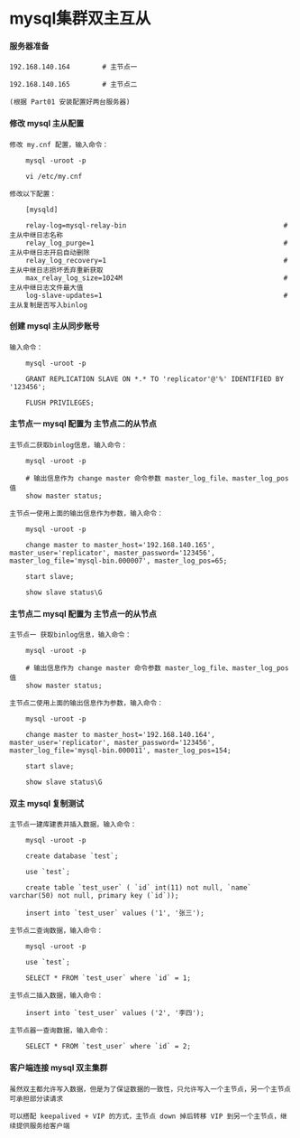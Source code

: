 
# mysql集群双主互从

#### 服务器准备

    192.168.140.164        # 主节点一

    192.168.140.165        # 主节点二

    (根据 Part01 安装配置好两台服务器)

#### 修改 mysql 主从配置

    修改 my.cnf 配置，输入命令：

        mysql -uroot -p

        vi /etc/my.cnf

    修改以下配置：

        [mysqld]

        relay-log=mysql-relay-bin                                       #主从中继日志名称
        relay_log_purge=1                                               #主从中继日志开启自动删除
        relay_log_recovery=1                                            #主从中继日志损坏丢弃重新获取
        max_relay_log_size=1024M                                        #主从中继日志文件最大值
        log-slave-updates=1                                             #主从复制是否写入binlog

#### 创建 mysql 主从同步账号

    输入命令：

        mysql -uroot -p

        GRANT REPLICATION SLAVE ON *.* TO 'replicator'@'%' IDENTIFIED BY '123456';

        FLUSH PRIVILEGES;

#### 主节点一 mysql 配置为 主节点二的从节点

    主节点二获取binlog信息，输入命令：

        mysql -uroot -p

        # 输出信息作为 change master 命令参数 master_log_file、master_log_pos 值
        show master status;

    主节点一使用上面的输出信息作为参数，输入命令：

        mysql -uroot -p

        change master to master_host='192.168.140.165', master_user='replicator', master_password='123456', master_log_file='mysql-bin.000007', master_log_pos=65;

        start slave;

        show slave status\G

#### 主节点二 mysql 配置为 主节点一的从节点

    主节点一 获取binlog信息，输入命令：

        mysql -uroot -p

        # 输出信息作为 change master 命令参数 master_log_file、master_log_pos 值
        show master status;

    主节点二使用上面的输出信息作为参数，输入命令：

        mysql -uroot -p

        change master to master_host='192.168.140.164', master_user='replicator', master_password='123456', master_log_file='mysql-bin.000011', master_log_pos=154;

        start slave;

        show slave status\G

#### 双主 mysql 复制测试

    主节点一建库建表并插入数据，输入命令：

        mysql -uroot -p

        create database `test`;

        use `test`;

        create table `test_user` ( `id` int(11) not null, `name` varchar(50) not null, primary key (`id`));

        insert into `test_user` values ('1', '张三');

    主节点二查询数据，输入命令：

        mysql -uroot -p

        use `test`;

        SELECT * FROM `test_user` where `id` = 1;

    主节点二插入数据，输入命令：

        insert into `test_user` values ('2', '李四');

    主节点器一查询数据，输入命令：

        SELECT * FROM `test_user` where `id` = 2;

#### 客户端连接 mysql 双主集群

    虽然双主都允许写入数据，但是为了保证数据的一致性，只允许写入一个主节点，另一个主节点可承担部分读请求

    可以搭配 keepalived + VIP 的方式，主节点 down 掉后转移 VIP 到另一个主节点，继续提供服务给客户端
